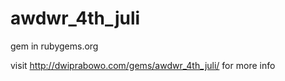 awdwr_4th_juli
==============

gem in rubygems.org

visit http://dwiprabowo.com/gems/awdwr_4th_juli/ for more info
